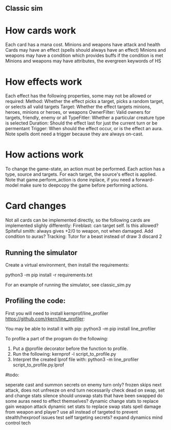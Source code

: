 ## Classic sim

# How cards work
Each card has a mana cost. Minions and weapons have attack and health
Cards may have an effect (spells should always have an effect)
Minions and weapons may have a condition which provides buffs if the condition is met
Minions and weapons may have attributes, the evergreen keywords of HS

# How effects work
Each effect has the following properties, some may not be allowed or required:
Method: Whether the effect picks a target, picks a random target, or selects all valid targets
Target: Whether the effect targets minions, heroes, minions or heroes, or weapons 
OwnerFilter: Valid owners for targets, friendly, enemy or all
TypeFitler: Whether a particular creature type is selected
Duration: Should the effect last for just the current turn or be permentant
Trigger: When should the effect occur, or is the effect an aura. Note spells dont need a trigger because they are always on-cast.

# How actions work
To change the game-state, an action must be performed. Each action has a type, source and targets. For each target, the source's effect is applied. Note that game.perform_action is done inplace, if you need a forward-model make sure to deepcopy the game before performing actions.

# Card changes
Not all cards can be implemented directly, so the following cards are implemented slighly differently:
Fireblast: can target self. Is this allowed?
Spiteful smith: always gives +2/0 to weapon, not when damaged. Add condition to auras?
Tracking: Tutor for a beast instead of draw 3 discard 2

## Running the simulator
Create a virtual environment, then install the requirements:

python3 -m pip install -r requirements.txt

For an example of running the simulator, see classic_sim.py


## Profiling the code:
First you will need to install kernprof/line_profiler https://github.com/rkern/line_profiler:

You may be able to install it with pip:
python3 -m pip install line_profiler

To profile a part of the program do the following:

1. Put a @profile decorator before the function to profile.
2. Run the following:
kernprof -l script_to_profile.py
3. Interpret the created lprof file with:
python3 -m line_profiler script_to_profile.py.lprof



#todo:

seperate cast and summon
secrets on enemy turn only?
frozen skips next attack, does not unfreeze on end turn necessarily
check dead on swap, set and change stats
silence should unswap stats that have been swapped
do some auras need to effect themselves?
dynamic change stats to replace gain weapon attack
dynamic set stats to replace swap stats
spell damage from weapon and player?
use all instead of targeted to prevent stealth/hexproof issues
test self targeting secrets?
expand dynamics
mind control tech